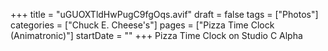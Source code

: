 +++
title = "uGUOXTldHwPugC9fgOqs.avif"
draft = false
tags = ["Photos"]
categories = ["Chuck E. Cheese's"]
pages = ["Pizza Time Clock (Animatronic)"]
startDate = ""
+++
Pizza Time Clock on Studio C Alpha
